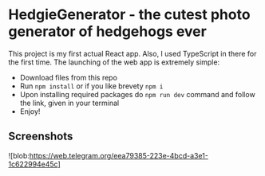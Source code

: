 # HedgieGenerator - the cutest photo generator of hedgehogs ever
This project is my first actual React app. Also, I used TypeScript in there for the first time.
The launching of the web app is extremely simple:
- Download files from this repo
- Run ``npm install`` or if you like brevety ``npm i``
- Upon installing required packages do ``npm run dev`` command and follow the link, given in your terminal
- Enjoy!
## Screenshots
![blob:https://web.telegram.org/eea79385-223e-4bcd-a3e1-1c622994e45c]
